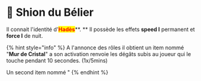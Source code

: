 # 👻 Shion du Bélier

Il connait l'identité d'<mark style="color:red;">**Hadès**</mark>**.  **                                                                                                                            Il possède les effets **speed I** permanent et **force I** de nuit.

{% hint style="info" %}
A l'annonce des rôles il obtient un item nommé "**Mur de Cristal**" a son activation renvoie les dégâts subis au joueur qui le touche pendant 10 secondes. (1x/5mins)

Un second item nommé "
{% endhint %}
